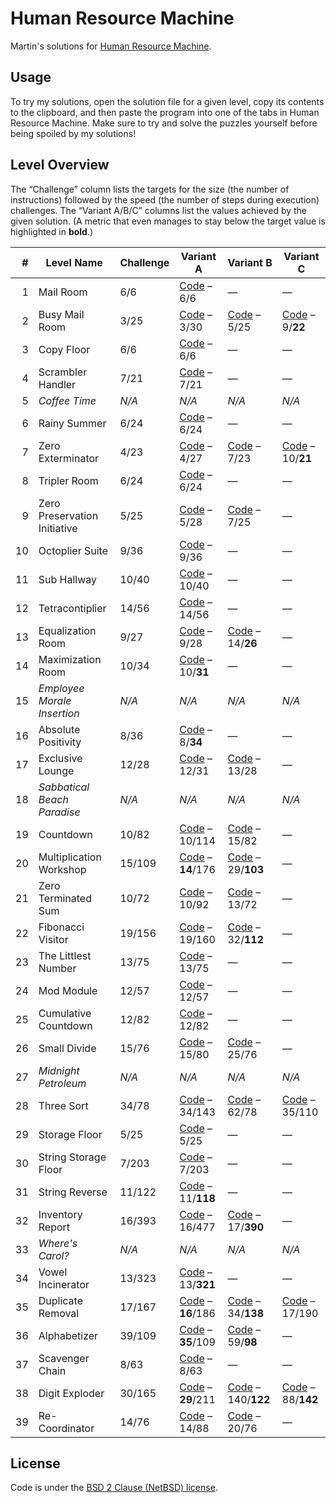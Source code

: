 # Human Resource Machine

Martin's solutions for [Human Resource Machine](http://tomorrowcorporation.com/humanresourcemachine).

## Usage

To try my solutions, open the solution file for a given level, copy its contents to the clipboard, and then paste the program into one of the tabs in Human Resource Machine. Make sure to try and solve the puzzles yourself before being spoiled by my solutions!

## Level Overview

The “Challenge” column lists the targets for the size (the number of instructions) followed by the speed (the number of steps during execution) challenges. The “Variant A/B/C” columns list the values achieved by the given solution. (A metric that even manages to stay below the target value is highlighted in **bold**.)

| # | Level Name | Challenge | Variant A | Variant B | Variant C |
| ---: | --- | --- | --- | --- | --- |
| 1 | Mail Room | 6/6 | [Code][01a] – 6/6 | — | — |
| 2 | Busy Mail Room | 3/25 | [Code][02a] – 3/30| [Code][02b] – 5/25 | [Code][02c] – 9/**22** |
| 3 | Copy Floor | 6/6 | [Code][03a] – 6/6 | — | — |
| 4 | Scrambler Handler | 7/21 | [Code][04a] – 7/21 | — | — |
| 5 | *Coffee Time* | *N/A* | *N/A* | *N/A* | *N/A* |
| 6 | Rainy Summer | 6/24 | [Code][06a] – 6/24 | — | — |
| 7 | Zero Exterminator | 4/23 | [Code][07a] – 4/27 | [Code][07b] – 7/23 | [Code][07c] – 10/**21** |
| 8 | Tripler Room | 6/24 | [Code][08a] – 6/24 | — | — |
| 9 | Zero Preservation Initiative | 5/25 | [Code][09a] – 5/28 | [Code][09b] – 7/25 | — |
| 10 | Octoplier Suite | 9/36 | [Code][10a] – 9/36 | — | — |
| 11 | Sub Hallway | 10/40 | [Code][11a] – 10/40 | — | — |
| 12 | Tetracontiplier | 14/56 | [Code][12a] – 14/56 | — | — |
| 13 | Equalization Room | 9/27 | [Code][13a] – 9/28 | [Code][13b] – 14/**26** | — |
| 14 | Maximization Room | 10/34 | [Code][14a] – 10/**31** | — | — |
| 15 | *Employee Morale Insertion* | *N/A* | *N/A* | *N/A* | *N/A* |
| 16 | Absolute Positivity | 8/36 | [Code][16a] – 8/**34** | — | — |
| 17 | Exclusive Lounge | 12/28 | [Code][17a] – 12/31 | [Code][17b] – 13/28 | — |
| 18 | *Sabbatical Beach Paradise* | *N/A* | *N/A* | *N/A* | *N/A* |
| 19 | Countdown | 10/82 | [Code][19a] – 10/114 | [Code][19b] – 15/82 | — |
| 20 | Multiplication Workshop | 15/109 | [Code][20a] – **14**/176 | [Code][20b] – 29/**103** | — |
| 21 | Zero Terminated Sum | 10/72 | [Code][21a] – 10/92 | [Code][21b] – 13/72 | — |
| 22 | Fibonacci Visitor | 19/156 | [Code][22a] – 19/160 | [Code][22b] – 32/**112** | — |
| 23 | The Littlest Number | 13/75 | [Code][23a] – 13/75 | — | — |
| 24 | Mod Module | 12/57 | [Code][24a] – 12/57 | — | — |
| 25 | Cumulative Countdown | 12/82 | [Code][25a] – 12/82 | — | — |
| 26 | Small Divide | 15/76 | [Code][26a] – 15/80 | [Code][26b] – 25/76 | — |
| 27 | *Midnight Petroleum* | *N/A* | *N/A* | *N/A* | *N/A* |
| 28 | Three Sort | 34/78 | [Code][28a] – 34/143 | [Code][28b] – 62/78 | [Code][28c] – 35/110 |
| 29 | Storage Floor | 5/25 | [Code][29a] – 5/25 | — | — |
| 30 | String Storage Floor | 7/203 | [Code][30a] – 7/203 | — | — |
| 31 | String Reverse | 11/122 | [Code][31a] – 11/**118** | — | — |
| 32 | Inventory Report | 16/393 | [Code][32a] – 16/477 | [Code][32b] – 17/**390** | — |
| 33 | *Where's Carol?* | *N/A* | *N/A* | *N/A* | *N/A* |
| 34 | Vowel Incinerator | 13/323 | [Code][34a] – 13/**321** | — | — |
| 35 | Duplicate Removal | 17/167 | [Code][35a] – **16**/186 | [Code][35b] – 34/**138** | [Code][35c] – 17/190 |
| 36 | Alphabetizer | 39/109 | [Code][36a] – **35**/109 | [Code][36b] – 59/**98** | — |
| 37 | Scavenger Chain | 8/63 | [Code][37a] – 8/63 | — | — |
| 38 | Digit Exploder | 30/165 | [Code][38a] – **29**/211 | [Code][38b] – 140/**122** | [Code][38c] – 88/**142** |
| 39 | Re-Coordinator | 14/76 | [Code][39a] – 14/88 | [Code][39b] – 20/76 | — |

[01a]: level-01/01a.txt
[02a]: level-02/02a.txt
[02b]: level-02/02b.txt
[02c]: level-02/02c.txt
[03a]: level-03/03a.txt
[04a]: level-04/04a.txt
[06a]: level-06/06a.txt
[07a]: level-07/07a.txt
[07b]: level-07/07b.txt
[07c]: level-07/07c.txt
[08a]: level-08/08a.txt
[09a]: level-09/09a.txt
[09b]: level-09/09b.txt
[10a]: level-10/10a.txt
[11a]: level-11/11a.txt
[12a]: level-12/12a.txt
[13a]: level-13/13a.txt
[13b]: level-13/13b.txt
[14a]: level-14/14a.txt
[16a]: level-16/16a.txt
[17a]: level-17/17a.txt
[17b]: level-17/17b.txt
[19a]: level-19/19a.txt
[19b]: level-19/19b.txt
[20a]: level-20/20a.txt
[20b]: level-20/20b.txt
[21a]: level-21/21a.txt
[21b]: level-21/21b.txt
[22a]: level-22/22a.txt
[22b]: level-22/22b.txt
[23a]: level-23/23a.txt
[24a]: level-24/24a.txt
[25a]: level-25/25a.txt
[26a]: level-26/26a.txt
[26b]: level-26/26b.txt
[28a]: level-28/28a.txt
[28b]: level-28/28b.txt
[28c]: level-28/28c.txt
[29a]: level-29/29a.txt
[30a]: level-30/30a.txt
[31a]: level-31/31a.txt
[32a]: level-32/32a.txt
[32b]: level-32/32b.txt
[34a]: level-34/34a.txt
[35a]: level-35/35a.txt
[35b]: level-35/35b.txt
[35c]: level-35/35c.txt
[36a]: level-36/36a.txt
[36b]: level-36/36b.txt
[37a]: level-37/37a.txt
[38a]: level-38/38a.txt
[38b]: level-38/38b.txt
[38c]: level-38/38c.txt
[39a]: level-39/39a.txt
[39b]: level-39/39b.txt

## License

Code is under the [BSD 2 Clause (NetBSD) license](LICENSE.txt).
